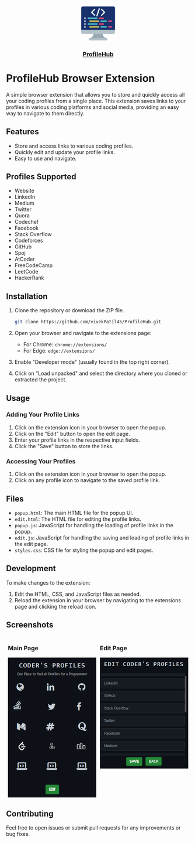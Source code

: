 <p align="center">
  <a href="#">
    <img src="programming.png" height="96">
    <h3 align="center">ProfileHub</h3>
  </a>
</p>

# ProfileHub Browser Extension

A simple browser extension that allows you to store and quickly access all your coding profiles from a single place. This extension saves links to your profiles in various coding platforms and social media, providing an easy way to navigate to them directly.

## Features

- Store and access links to various coding profiles.
- Quickly edit and update your profile links.
- Easy to use and navigate.

## Profiles Supported

- Website
- LinkedIn
- Medium
- Twitter
- Quora
- Codechef
- Facebook
- Stack Overflow
- Codeforces
- GitHub
- Spoj
- AtCoder
- FreeCodeCamp
- LeetCode
- HackerRank

## Installation

1. Clone the repository or download the ZIP file.

    ```bash
    git clone https://github.com/vivekPatil45/ProfileHub.git
    ```

2. Open your browser and navigate to the extensions page:
    - For Chrome: `chrome://extensions/`
    - For Edge: `edge://extensions/`

3. Enable "Developer mode" (usually found in the top right corner).

4. Click on "Load unpacked" and select the directory where you cloned or extracted the project.

## Usage

### Adding Your Profile Links

1. Click on the extension icon in your browser to open the popup.
2. Click on the "Edit" button to open the edit page.
3. Enter your profile links in the respective input fields.
4. Click the "Save" button to store the links.

### Accessing Your Profiles

1. Click on the extension icon in your browser to open the popup.
2. Click on any profile icon to navigate to the saved profile link.

## Files

- `popup.html`: The main HTML file for the popup UI.
- `edit.html`: The HTML file for editing the profile links.
- `popup.js`: JavaScript for handling the loading of profile links in the popup.
- `edit.js`: JavaScript for handling the saving and loading of profile links in the edit page.
- `styles.css`: CSS file for styling the popup and edit pages.

## Development

To make changes to the extension:

1. Edit the HTML, CSS, and JavaScript files as needed.
2. Reload the extension in your browser by navigating to the extensions page and clicking the reload icon.

## Screenshots

<div style="display: flex; justify-content: space-between;">
    <div style="flex: 0 0 48%; margin-left: 1%;">
        <h3>Main Page</h3>
        <img src="screenshots/main-page.png" alt="Main Page" style="max-width: 100%;">
    </div>
    <div style="flex: 0 0 48%; margin-right: 1%;">
        <h3>Edit Page</h3>
        <img src="screenshots/edit-page.png" alt="Edit Page" style="max-width: 100%;">
    </div>
    
</div>



## Contributing

Feel free to open issues or submit pull requests for any improvements or bug fixes.
